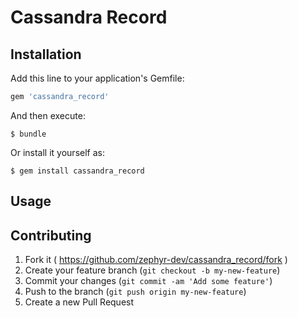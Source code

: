 # Cassandra Record

## Installation

Add this line to your application's Gemfile:

```ruby
gem 'cassandra_record'
```

And then execute:

    $ bundle

Or install it yourself as:

    $ gem install cassandra_record

## Usage

## Contributing

1. Fork it ( https://github.com/zephyr-dev/cassandra_record/fork )
2. Create your feature branch (`git checkout -b my-new-feature`)
3. Commit your changes (`git commit -am 'Add some feature'`)
4. Push to the branch (`git push origin my-new-feature`)
5. Create a new Pull Request
